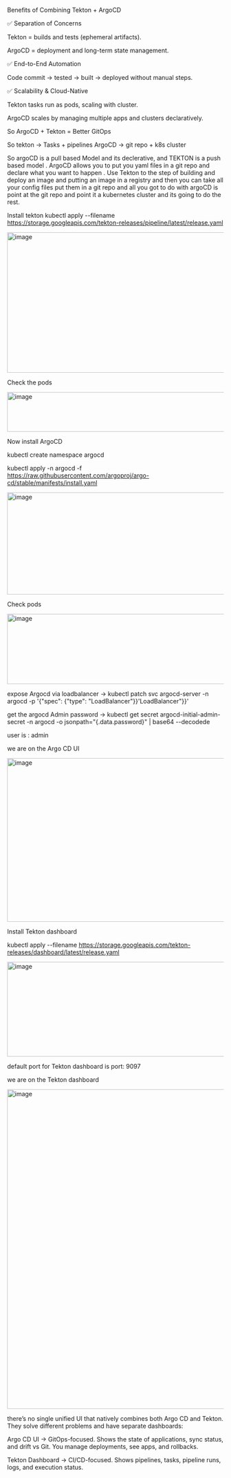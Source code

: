 Benefits of Combining Tekton + ArgoCD

✅ Separation of Concerns

Tekton = builds and tests (ephemeral artifacts).

ArgoCD = deployment and long-term state management.

✅ End-to-End Automation

Code commit → tested → built → deployed without manual steps.   

✅ Scalability & Cloud-Native

Tekton tasks run as pods, scaling with cluster.

ArgoCD scales by managing multiple apps and clusters declaratively.

So ArgoCD + Tekton = Better GitOps

So tekton -> Tasks + pipelines
ArgoCD -> git repo + k8s cluster

So argoCD is a pull based Model and its declerative, and TEKTON is a push based model .
ArgoCD allows you to put you yaml files in a git repo and declare what you want to happen .
Use Tekton to the step of building and deploy an image and putting an image in a registry and then you can take all your config files put them in a git repo and all you got to do with argoCD is point at the git repo and point it a kubernetes cluster and its going to do the rest.


Install tekton  kubectl apply --filename https://storage.googleapis.com/tekton-releases/pipeline/latest/release.yaml

<img width="846" height="326" alt="image" src="https://github.com/user-attachments/assets/94b87d49-373d-4b0d-a29d-0fdac335589a" />

Check the pods 

<img width="568" height="92" alt="image" src="https://github.com/user-attachments/assets/5141fd8e-7f6d-494d-a15c-5fcb62dab781" />

Now install ArgoCD 

kubectl create namespace argocd

kubectl apply -n argocd -f https://raw.githubusercontent.com/argoproj/argo-cd/stable/manifests/install.yaml

<img width="885" height="237" alt="image" src="https://github.com/user-attachments/assets/64f8c5a2-f6ac-4d44-bb31-cda692644bdf" />

Check pods 

<img width="601" height="163" alt="image" src="https://github.com/user-attachments/assets/baf26dc1-6d1a-4cac-b148-b059c04b137b" />

expose Argocd via loadbalancer ->  kubectl patch svc argocd-server -n argocd -p '{"spec": {"type": "LoadBalancer"}}'LoadBalancer"}}'

get the argocd Admin password -> kubectl get secret argocd-initial-admin-secret -n argocd -o jsonpath="{.data.password}" | base64 --decodede

user is : admin

we are on the Argo CD UI

<img width="1881" height="380" alt="image" src="https://github.com/user-attachments/assets/d9501b7f-93d7-4032-a76b-3f16f14be112" />

Install Tekton dashboard 

kubectl apply --filename https://storage.googleapis.com/tekton-releases/dashboard/latest/release.yaml

<img width="838" height="220" alt="image" src="https://github.com/user-attachments/assets/3f895f8f-b1e5-4230-b24e-4cb8522e5d9f" />

default port for Tekton dashboard is port: 9097

we are on the Tekton dashboard

<img width="1903" height="742" alt="image" src="https://github.com/user-attachments/assets/7d473345-7374-41c9-9d1d-5be986bfa79d" />

there’s no single unified UI that natively combines both Argo CD and Tekton. They solve different problems and have separate dashboards:

Argo CD UI → GitOps-focused. Shows the state of applications, sync status, and drift vs Git. You manage deployments, see apps, and rollbacks.

Tekton Dashboard → CI/CD-focused. Shows pipelines, tasks, pipeline runs, logs, and execution status.
